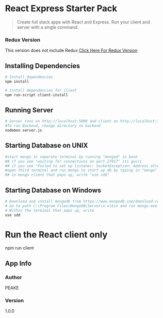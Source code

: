 # React Express Starter Pack

> Create full stack apps with React and Express. Run your client and server with a single command. 

### Redux Version
This version does not include Redux
[Click Here For Redux Version](https://github.com/bradtraversy/react_redux_express_starter) 

## Installing Dependencies

``` bash
# Install dependencies
npm install

# Install dependencies for client
npm run-script client-install
```

## Running Server
``` bash
# Server runs on http://localhost:5000 and client on http://localhost:3000
#To run Backend, change directory to backend
nodemon server.js
```

## Starting Database on UNIX
``` bash
#start mongo in separate terminal by running "mongod" in bash
## if you see "waiting for connections on port 27017" its gucci
## if you see "Failed to set up listener: SocketException: Address already in use", run "sudo lsof -iTCP -sTCP:LISTEN -n -P | grep mongo" then "kill <the pid id for mongo>"
#open third terminal and run mongo to start up db by typing in "mongo"
## in mongo client that pops up, write "use sdd"
```

## Starting Database on Windows
``` bash
# Download and install mongodb from https://www.mongodb.com/download-center/community
# Go to path C:\Program Files\MongoDB\Server\x.x\bin and run mongo.exe
# Within the terminal that pops up, write 
use sdd
```
# Run the React client only
npm run client

## App Info

### Author

PEAKE

### Version

1.0.0